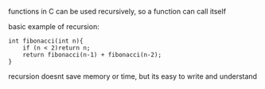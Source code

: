 functions in C can be used recursively, so a function can call itself

basic example of recursion:

```
int fibonacci(int n){
	if (n < 2)return n;
	return fibonacci(n-1) + fibonacci(n-2);
}
```

recursion doesnt save memory or time, but its easy to write and understand
